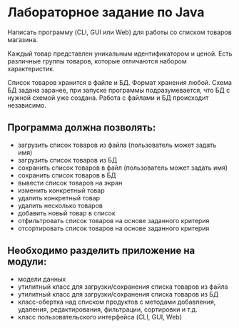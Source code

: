 # Лабораторное задание по Java

Написать программу (CLI, GUI или Web) для работы со списком товаров магазина.

Каждый товар представлен уникальным идентификатором и ценой.
Есть различные группы товаров, которые отличаются набором характеристик.

Список товаров хранится в файле и БД.
Формат хранения любой.
Схема БД задана заранее, при запуске программы подразумевается, что БД с нужной схемой уже создана.
Работа с файлами и БД происходит независимо.

## Программа должна позволять:
* загрузить список товаров из файла (пользователь может задать имя)
* загрузить список товаров из БД
* сохранить список товаров в файл (пользователь может задать имя)
* сохранить список товаров в БД
* вывести список товаров на экран
* изменить конкретный товар
* удалить конкретный товар
* удалить несколько товаров
* добавить новый товар в список
* отфильтровать список товаров на основе заданного критерия
* отсортировать список товаров на основе заданного критерия

## Необходимо разделить приложение на модули:
* модели данных
* утилитный класс для загрузки/сохранения списка товаров из файла
* утилитный класс для загрузки/сохранения списка товаров из БД
* класс-обертка над списком продуктов с методами добавления, удаления, редактирования, фильтрации, сортировки и т.д.
* класс пользовательского интерфейса (CLI, GUI, Web)

